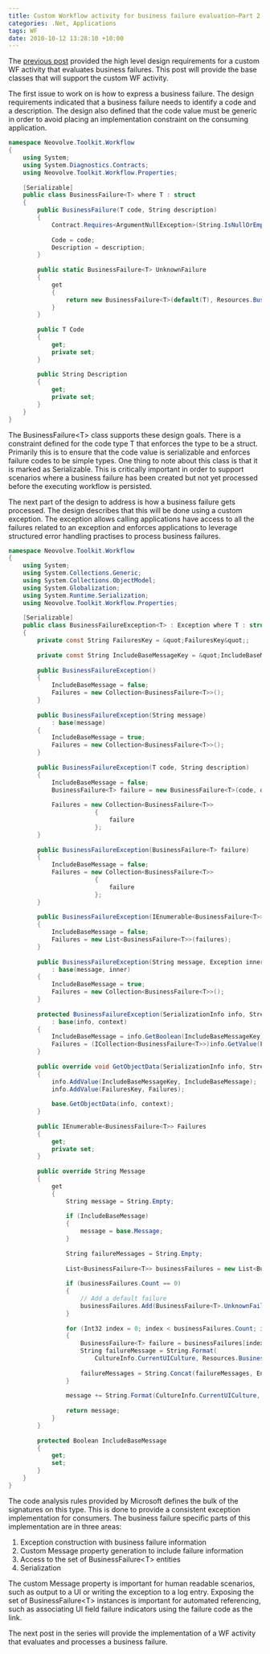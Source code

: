 ```yaml
---
title: Custom Workflow activity for business failure evaluation–Part 2
categories: .Net, Applications
tags: WF
date: 2010-10-12 13:28:10 +10:00
---
```


The [previous post][0] provided the high level design requirements for a custom WF activity that evaluates business failures. This post will provide the base classes that will support the custom WF activity.

The first issue to work on is how to express a business failure. The design requirements indicated that a business failure needs to identify a code and a description. The design also defined that the code value must be generic in order to avoid placing an implementation constraint on the consuming application.  

<!--more-->

```csharp
namespace Neovolve.Toolkit.Workflow
{
    using System;
    using System.Diagnostics.Contracts;
    using Neovolve.Toolkit.Workflow.Properties;
    
    [Serializable]
    public class BusinessFailure<T> where T : struct
    {
        public BusinessFailure(T code, String description)
        {
            Contract.Requires<ArgumentNullException>(String.IsNullOrEmpty(description) == false);
    
            Code = code;
            Description = description;
        }
    
        public static BusinessFailure<T> UnknownFailure
        {
            get
            {
                return new BusinessFailure<T>(default(T), Resources.BusinessFailure_UnknownFailure);
            }
        }
    
        public T Code
        {
            get;
            private set;
        }
    
        public String Description
        {
            get;
            private set;
        }
    }
}
```

The BusinessFailure&lt;T&gt; class supports these design goals. There is a constraint defined for the code type T that enforces the type to be a struct. Primarily this is to ensure that the code value is serializable and enforces failure codes to be simple types. One thing to note about this class is that it is marked as Serializable. This is critically important in order to support scenarios where a business failure has been created but not yet processed before the executing workflow is persisted.

The next part of the design to address is how a business failure gets processed. The design describes that this will be done using a custom exception. The exception allows calling applications have access to all the failures related to an exception and enforces applications to leverage structured error handling practises to process business failures.

```csharp
namespace Neovolve.Toolkit.Workflow
{
    using System;
    using System.Collections.Generic;
    using System.Collections.ObjectModel;
    using System.Globalization;
    using System.Runtime.Serialization;
    using Neovolve.Toolkit.Workflow.Properties;
    
    [Serializable]
    public class BusinessFailureException<T> : Exception where T : struct
    {
        private const String FailuresKey = &quot;FailuresKey&quot;;
    
        private const String IncludeBaseMessageKey = &quot;IncludeBaseMessageKey&quot;;
    
        public BusinessFailureException()
        {
            IncludeBaseMessage = false;
            Failures = new Collection<BusinessFailure<T>>();
        }
    
        public BusinessFailureException(String message)
            : base(message)
        {
            IncludeBaseMessage = true;
            Failures = new Collection<BusinessFailure<T>>();
        }
    
        public BusinessFailureException(T code, String description)
        {
            IncludeBaseMessage = false;
            BusinessFailure<T> failure = new BusinessFailure<T>(code, description);
    
            Failures = new Collection<BusinessFailure<T>>
                        {
                            failure
                        };
        }
    
        public BusinessFailureException(BusinessFailure<T> failure)
        {
            IncludeBaseMessage = false;
            Failures = new Collection<BusinessFailure<T>>
                        {
                            failure
                        };
        }
    
        public BusinessFailureException(IEnumerable<BusinessFailure<T>> failures)
        {
            IncludeBaseMessage = false;
            Failures = new List<BusinessFailure<T>>(failures);
        }
    
        public BusinessFailureException(String message, Exception inner)
            : base(message, inner)
        {
            IncludeBaseMessage = true;
            Failures = new Collection<BusinessFailure<T>>();
        }
    
        protected BusinessFailureException(SerializationInfo info, StreamingContext context)
            : base(info, context)
        {
            IncludeBaseMessage = info.GetBoolean(IncludeBaseMessageKey);
            Failures = (ICollection<BusinessFailure<T>>)info.GetValue(FailuresKey, typeof(Collection<BusinessFailure<T>>));
        }
    
        public override void GetObjectData(SerializationInfo info, StreamingContext context)
        {
            info.AddValue(IncludeBaseMessageKey, IncludeBaseMessage);
            info.AddValue(FailuresKey, Failures);
    
            base.GetObjectData(info, context);
        }
    
        public IEnumerable<BusinessFailure<T>> Failures
        {
            get;
            private set;
        }
    
        public override String Message
        {
            get
            {
                String message = String.Empty;
    
                if (IncludeBaseMessage)
                {
                    message = base.Message;
                }
    
                String failureMessages = String.Empty;
    
                List<BusinessFailure<T>> businessFailures = new List<BusinessFailure<T>>(Failures);
    
                if (businessFailures.Count == 0)
                {
                    // Add a default failure
                    businessFailures.Add(BusinessFailure<T>.UnknownFailure);
                }
    
                for (Int32 index = 0; index < businessFailures.Count; index++)
                {
                    BusinessFailure<T> failure = businessFailures[index];
                    String failureMessage = String.Format(
                        CultureInfo.CurrentUICulture, Resources.BusinessFailureException_FailureMessageFormat, failure.Code, failure.Description);
    
                    failureMessages = String.Concat(failureMessages, Environment.NewLine, failureMessage);
                }
    
                message += String.Format(CultureInfo.CurrentUICulture, Resources.BusinessFailureException_MessageHeader, failureMessages);
    
                return message;
            }
        }
    
        protected Boolean IncludeBaseMessage
        {
            get;
            set;
        }
    }
}
```

The code analysis rules provided by Microsoft defines the bulk of the signatures on this type. This is done to provide a consistent exception implementation for consumers. The business failure specific parts of this implementation are in three areas:

1. Exception construction with business failure information
1. Custom Message property generation to include failure information
1. Access to the set of BusinessFailure&lt;T&gt; entities
1. Serialization
    
The custom Message property is important for human readable scenarios, such as output to a UI or writing the exception to a log entry. Exposing the set of BusinessFailure&lt;T&gt; instances is important for automated referencing, such as associating UI field failure indicators using the failure code as the link.

The next post in the series will provide the implementation of a WF activity that evaluates and processes a business failure.

[0]: /post/2010/10/11/Custom-Workflow-activity-for-business-failure-evaluatione28093Part-1.aspx
